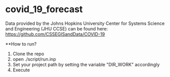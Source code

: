 # covid_19_forecast

Data provided by the Johns Hopkins University Center for Systems Science and Engineering (JHU CCSE) can be found here:
https://github.com/CSSEGISandData/COVID-19

**How to run?
1) Clone the repo
2) open ./script/run.inp
3) Set your project path by setting the variable "DIR_WORK" accordingly
4) Execute
